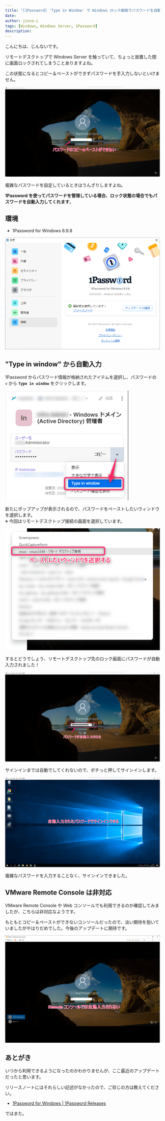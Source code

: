 ```yaml
---
title: "[1Password] 'Type in Window' で Windows ロック画面でパスワードを自動入力する"
date: 
author: jinna-i
tags: [Windows, Windows Server, 1Password]
description: 
---
```


こんにちは、じんないです。

リモートデスクトップで Windows Server を触っていて、ちょっと放置した間に画面ロックされてしまうことありますよね。

この状態になるとコピー＆ペーストができずパスワードを手入力しないといけません。

![](images/001.png)

複雑なパスワードを設定しているときはうんざりしますよね。

**1Password を使ってパスワードを管理している場合、ロック状態の場合でもパスワードを自動入力してくれます**。

## 環境

- 1Password for Windows 8.9.8

![](images/002.png)

## "Type in window" から自動入力

1Password からパスワード情報が格納されたアイテムを選択し、パスワードの `v` から **`Type in window`** をクリックします。

![](images/003.png)

新たにポップアップが表示されるので、パスワードをペーストしたいウィンドウを選択します。  
※ 今回はリモートデスクトップ接続の画面を選択しています。

![](images/004.png)

するとどうでしょう、リモートデスクトップ先のロック画面にパスワードが自動入力されました！

![](images/005.png)

サインインまでは自動でしてくれないので、ポチっと押してサインインします。

![](images/006.png)

複雑なパスワードを入力することなく、サインインできました。

## VMware Remote Console は非対応

VMware Remote Console や Web コンソールでも利用できるのか確認してみましたが、こちらは非対応なようです。

もともとコピー＆ペーストができないコンソールだったので、淡い期待を抱いていましたがやはりだめでした。今後のアップデートに期待です。

![](images/007.png)

## あとがき

いつから利用できるようになったのかわかりませんが、ここ最近のアップデートだったと思います。

リリースノートにはそれらしい記述がなかったので、ご存じの方は教えてください。

- [1Password for Windows | 1Password Releases](https://releases.1password.com/windows/8.9/#changelog)

ではまた。


